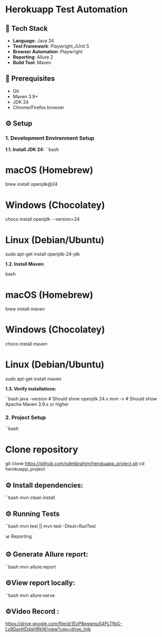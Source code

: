 
# Herokuapp Test Automation

## 🚀 Tech Stack
- **Language**: Java 24
- **Test Framework**: Playwright,JUnit 5
- **Browser Automation**: Playwright
- **Reporting**: Allure 2
- **Build Tool**: Maven

## 📌 Prerequisites
- Git
- Maven 3.9+
- JDK 24
- Chrome/Firefox browser

## ⚙️ Setup

### 1. Development Environment Setup

**1.1. Install JDK 24:**
``bash
# macOS (Homebrew)
brew install openjdk@24

# Windows (Chocolatey)
choco install openjdk --version=24

# Linux (Debian/Ubuntu)
sudo apt-get install openjdk-24-jdk

**1.2. Install Maven:**

bash
# macOS (Homebrew)
brew install maven

# Windows (Chocolatey)
choco install maven

# Linux (Debian/Ubuntu)
sudo apt-get install maven


**1.3. Verify installations:**

``bash
java -version  # Should show openjdk 24.x
mvn -v         # Should show Apache Maven 3.9.x or higher

### 2. Project Setup

``bash
# Clone repository
git clone https://github.com/sdetibrahim/herokuapp_project.git
cd herokuapp_project

## ⚙️ Install dependencies:
``bash
mvn clean install

## ⚙️ ️Running Tests
``bash
mvn test  ||
mvn test -Dtest=RunTest

📊 Reporting

## ⚙️ Generate Allure report:

``bash
mvn allure:report

## ⚙️View report locally:
``bash
mvn allure:serve

## ⚙️Video Record :
https://drive.google.com/file/d/1EzP8eggmuS4PLTfbG-Ly9DanHDdqHRkW/view?usp=drive_link